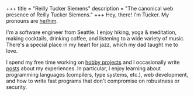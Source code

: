 +++
title = "Reilly Tucker Siemens"
description = "The canonical web presence of Reilly Tucker Siemens."
+++
Hey, there! I'm Tucker. My pronouns are [he/him].

I'm a software engineer from Seattle. I enjoy hiking, yoga &amp; meditation,
making cocktails, drinking coffee, and listening to a wide variety of
music. <!-- Also, long walks on the beach. --> There's a special place in my
heart for jazz, which my dad taught me to love.

I spend my free time working on [hobby projects] and I occasionally write
[posts] about my experiences. In particular, I enjoy learning about programming
languages (compilers, type systems, etc.), web development, and how to write
fast programs that don't compromise on robustness or security.

[he/him]: https://www.mypronouns.org/he-him
[hobby projects]: https://github.com/reillysiemens
[posts]: /posts
